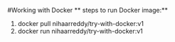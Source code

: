 #Working with Docker
** steps to run Docker image:**
1) docker pull nihaarreddy/try-with-docker:v1
2) docker run nihaarreddy/try-with-docker:v1
